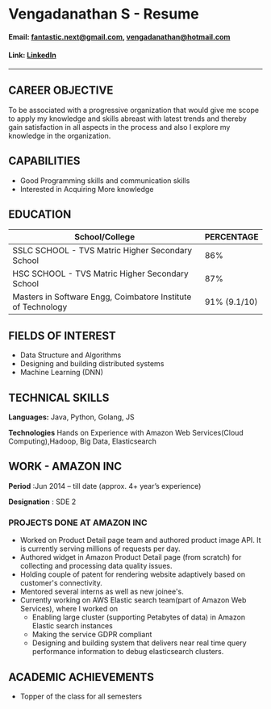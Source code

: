 # Vengadanathan S - Resume
#### Email: fantastic.next@gmail.com, vengadanathan@hotmail.com
#### Link: [LinkedIn](https://in.linkedin.com/in/vengadanathan-srinivasan-82564b33)

---

## CAREER OBJECTIVE

To be associated with a progressive organization that would give me scope to apply my knowledge and skills abreast with latest trends and thereby gain satisfaction in all aspects in the process and also I explore my knowledge in the organization.

## CAPABILITIES

* Good Programming skills and communication skills
* Interested in Acquiring More knowledge  

## EDUCATION

|School/College                                                 |PERCENTAGE     |
|---------------------------------------------------------------|---------------|
|SSLC SCHOOL - TVS Matric Higher Secondary School               | 86%           |         
|HSC SCHOOL - TVS Matric Higher Secondary School                | 87%           |                             
|Masters in Software Engg, Coimbatore Institute of Technology   | 91% (9.1/10)  |

## FIELDS OF INTEREST

* Data Structure and Algorithms
* Designing and building distributed systems
* Machine Learning (DNN)

## TECHNICAL SKILLS

**Languages:** Java, Python, Golang, JS

**Technologies** Hands on Experience with Amazon Web Services(Cloud Computing),Hadoop, Big Data, Elasticsearch

## WORK - AMAZON INC

**Period**           :Jun 2014 – till date (approx. 4+ year’s experience)

**Designation**      : SDE 2

### PROJECTS DONE AT AMAZON INC

* Worked on Product Detail page team and authored product image API. It is currently serving millions of requests per day.
* Authored widget in Amazon Product Detail page (from scratch) for collecting and processing data quality issues.
* Holding couple of patent for rendering website adaptively based on customer's connectivity.
* Mentored several interns as well as new joinee's.
* Currently working on AWS Elastic search team(part of Amazon Web Services), where I worked on
  * Enabling large cluster (supporting Petabytes of data) in Amazon Elastic search instances
  * Making the service GDPR compliant
  * Designing and building system that delivers near real time query performance information to debug elasticsearch clusters.

## ACADEMIC ACHIEVEMENTS

* Topper of the class for all semesters